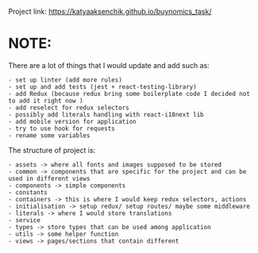 Project link: https://katyaaksenchik.github.io/buynomics_task/

# NOTE:

There are a lot of things that I would update and add such as:

    - set up linter (add more rules)
    - set up and add tests (jest + react-testing-library)
    - add Redux (because redux bring some boilerplate code I decided not to add it right now )
    - add reselect for redux selectors 
    - possibly add literals handling with react-i18next lib
    - add mobile version for application
    - try to use hook for requests
    - rename some variables

The structure of project is:

    - assets -> where all fonts and images supposed to be stored
    - common -> components that are specific for the project and can be used in different views
    - components -> simple components 
    - constants
    - containers -> this is where I would keep redux selectors, actions
    - initialisation -> setup redux/ setup routes/ maybe some middleware
    - literals -> where I would store translations
    - service
    - types -> store types that can be used among application
    - utils -> some helper function
    - views -> pages/sections that contain different
